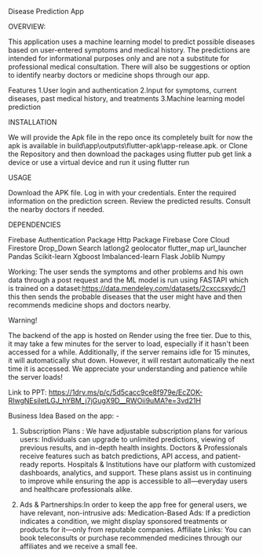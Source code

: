 Disease Prediction App

OVERVIEW:

This application uses a machine learning model to predict possible diseases based on user-entered symptoms and medical history. The predictions are intended for informational purposes only and are not a substitute for professional medical consultation. There will also be suggestions or option to identify nearby doctors or medicine shops through our app.



Features
1.User login and authentication
2.Input for symptoms, current diseases, past medical history, and treatments
3.Machine learning model prediction


INSTALLATION

We will provide the Apk file in the repo once its completely built for now the apk is available in build\app\outputs\flutter-apk\app-release.apk.
or
Clone the Repository and then download the packages using 
flutter pub get
link a device or use a virtual device and run it using 
flutter run


USAGE

Download the APK file.
Log in with your credentials.
Enter the required information on the prediction screen.
Review the predicted results.
Consult the nearby doctors if needed.

DEPENDENCIES

Firebase Authentication Package
Http Package 
Firebase Core 
Cloud Firestore
Drop_Down Search
latlong2
geolocator
flutter_map
url_launcher
Pandas 
Scikit-learn 
Xgboost 
Imbalanced-learn
Flask 
Joblib 
Numpy 

Working:
The user sends the symptoms and other problems and his own data through a post request and the ML model is run using FASTAPI which is trained on a dataset:https://data.mendeley.com/datasets/2cxccsxydc/1
this then sends the probable diseases that the user might have and then recommends medicine shops and doctors nearby.

Warning!

The backend of the app is hosted on Render using the free tier. Due to this, it may take a few minutes for the server to load, especially if it hasn't been accessed for a while. Additionally, if the server remains idle for 15 minutes, it will automatically shut down. However, it will restart automatically the next time it is accessed. We appreciate your understanding and patience while the server loads!

Link to PPT: https://1drv.ms/p/c/5d5cacc9ce8f979e/EcZOK-RIwgNEsiletLGJ_hYBM_j7jGugX9D__RWOii9uMA?e=3vd21H

Business Idea Based on the app: - 
  
  1. Subscription Plans : We have adjustable subscription plans for various users: Individuals can upgrade to unlimited predictions, viewing of previous results, and in-depth health insights.
                          Doctors & Professionals receive features such as batch predictions, API access, and patient-ready reports.
                          Hospitals & Institutions have our platform with customized dashboards, analytics, and support.
                         These plans assist us in continuing to improve while ensuring the app is accessible to all—everyday users and healthcare professionals alike.
  
  2. Ads & Partnerships:In order to keep the app free for general users, we have relevant, non-intrusive ads:
                        Medication-Based Ads: If a prediction indicates a condition, we might display sponsored treatments or products for it—only from reputable companies.
                        Affiliate Links: You can book teleconsults or purchase recommended medicines through our affiliates and we receive a small fee.





